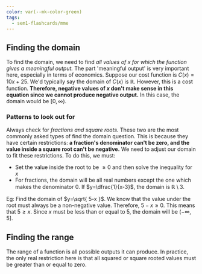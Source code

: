 ```yaml
---
color: var(--mk-color-green)
tags:
  - sem1-flashcards/mme
---
```

## Finding the domain
To find the domain, we need to find *all values of $x$ for which the function gives a meaningful output.* The part 'meaningful output' is very important here, especially in terms of economics. Suppose our cost function is $C(x)=10x+25$. We'd typically say the domain of $C(x)$ is $\mathbb{R}$. However, this is a cost function. **Therefore, negative values of $x$ don't make sense in this equation since we cannot produce negative output.** In this case, the domain would be $[0,\infty)$.

### Patterns to look out for
Always check for *fractions and square roots.* These two are the most commonly asked types of find the domain question. This is because they have certain restrictions: **a fraction's denominator can't be zero, and the value inside a square root can't be negative.** We need to adjust our domain to fit these restrictions. To do this, we must:
- Set the value inside the root to be $\ge 0$ and then solve the inequality for $x$
- For fractions, the domain will be all real numbers except the one which makes the denominator $0$. If $y=\dfrac{1}{x-3}$, the domain is $\mathbb{R}\setminus 3$.

Eg: Find the domain of $y=\sqrt{ 5-x }$.
We know that the value under the root must always be a non-negative value. Therefore, $5-x \ge 0$. This means that $5\ge x$. Since $x$ must be less than or equal to $5$, the domain will be $(-\infty,5]$.


## Finding the range
The range of a function is all possible outputs it can produce. In practice, the only real restriction here is that all squared or square rooted values must be greater than or equal to zero.

